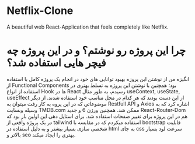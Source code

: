 # Netflix-Clone
A beautiful web React-Application that feels completely like Netflix.


# چرا این پروژه رو نوشتم؟ و در این پروژه چه فیچر هایی استفاده شد؟


انگیزه من از نوشتن این پروزه بهبود توانایی های خود در انجام یک پروژه کامل با استفاده از Functional Components بود؛ همچنین با نوشتن این پروژه به تسلط بهتری در استفاده از انواع Hook ها در React رسیدم، به طور مثال useContext,  useState, useEffect از این دست بودند که هر کدام در محل مناسب خود استفاده شدند.
از دیگر موضوعاتی که در این پروه به کار رفت میتوان به Restfull API و Axios اشاره کرد که به وسیله وبسایت TMDB.com ممکن شد.
همچنین ورژن 6 و جدید React-Router-Dom هم در این پروژه برای تغییر صفحات استفاده شد.
برای استایل دهی این اولین بار بود که در یک پروژه واقعی از tailwind استفاده میکردم که در مقایسه با bootstrap قابلیت شخصی سازی بسیار بیشتر و به دلیل استفاده در html به جای css سرعت لود بسیار بالاتر و seo بهتری را ایجاد میکند.



